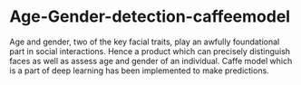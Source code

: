 # Age-Gender-detection-caffeemodel
Age and gender, two of the key facial traits, play an awfully foundational part in  social interactions. Hence a product which can precisely distinguish faces as  well as assess age and gender of an individual. Caffe model which is a part of deep learning has been implemented to make  predictions.
